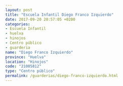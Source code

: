 ```yaml
---
layout: post
title: "Escuela Infantil Diego Franco Izquierdo"
date: 2017-09-20 20:57:05 +0200
categories:
- Escuela Infantil
- huelva
- hinojos
- Centro público
- guarderia
name: "Diego Franco Izquierdo"
province: "Huelva"
location: "Hinojos"
code: "21005812"
type: "Centro público"
permalink: /guarderias/diego-franco-izquierdo.html
---
```

